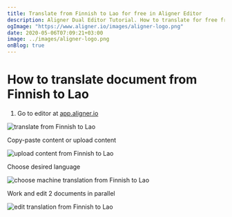 ```yaml
---
title: Translate from Finnish to Lao for free in Aligner Editor
description: Aligner Dual Editor Tutorial. How to translate for free from Finnish to Lao. Aligner is multilingual document management platform. 
ogImage: "https://www.aligner.io/images/aligner-logo.png"
date: 2020-05-06T07:09:21+03:00
image: ../images/aligner-logo.png
onBlog: true
---
```


# How to translate document from Finnish to Lao

1. Go to editor at [app.aligner.io](https://app.aligner.io "Aligner App web page")

![translate from Finnish to Lao](../aligner-blank-editor.png "translate from Finnish to Lao")

Copy-paste content or upload content

![upload content from Finnish to Lao](../aligner-uploaded-document.png "upload content from Finnish to Lao")

Choose desired language

![choose machine translation from Finnish to Lao](../aligner-language-dropdown.png "choose machine translation from Finnish to Lao")

Work and edit 2 documents in parallel

![edit translation from Finnish to Lao](../aligner-double-sitded-editor.png "edit translation from Finnish to Lao")

